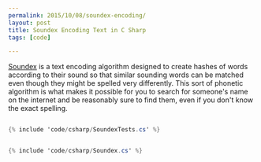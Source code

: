 ```yaml
---
permalink: 2015/10/08/soundex-encoding/
layout: post
title: Soundex Encoding Text in C Sharp
tags: [code]

---
```


<a href="https://en.wikipedia.org/wiki/Soundex">Soundex</a> is a text encoding algorithm designed to create hashes
of words according to their sound so that similar sounding words can be matched even though they might be
spelled very differently. This sort of phonetic algorithm is what makes it possible for you to search for someone's
name on the internet and be reasonably sure to find them, even if you don't know the exact spelling.

```csharp

{% include 'code/csharp/SoundexTests.cs' %}

```

```csharp

{% include 'code/csharp/Soundex.cs' %}

```
